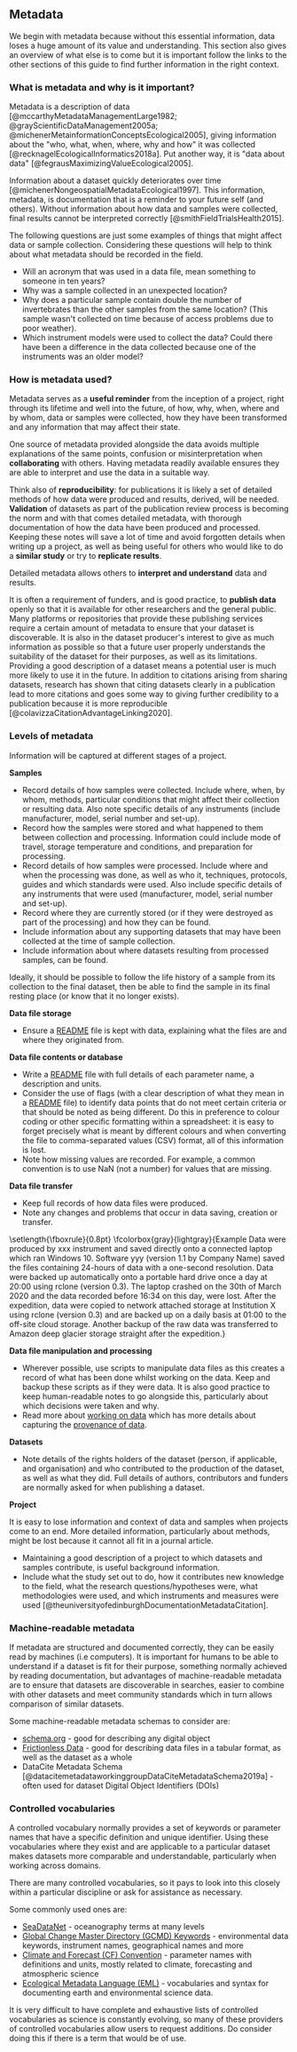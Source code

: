 
## Metadata

We begin with metadata because without this essential information, data loses a huge amount of its value and understanding. This section also gives an overview of what else is to come but it is important follow the links to the other sections of this guide to find further information in the right context.

### What is metadata and why is it important?

Metadata is a description of data [@mccarthyMetadataManagementLarge1982; @grayScientificDataManagement2005a; @michenerMetainformationConceptsEcological2005], giving information about the "who, what, when, where, why and how"  it was collected [@recknagelEcologicalInformatics2018a]. Put another way, it is "data about data" [@fegrausMaximizingValueEcological2005].

Information about a dataset quickly deteriorates over time [@michenerNongeospatialMetadataEcological1997]. This information, metadata, is documentation that is a reminder to your future self (and others). Without information about how data and samples were collected, final results cannot be interpreted correctly [@smithFieldTrialsHealth2015].  

The following questions are just some examples of things that might affect data or sample collection. Considering these questions will help to think about what metadata should be recorded in the field.
* Will an acronym that was used in a data file, mean something to someone in ten years? 
* Why was a sample collected in an unexpected location? 
* Why does a particular sample contain double the number of invertebrates than the other samples from the same location? (This sample wasn't collected on time because of access problems due to poor weather).
* Which instrument models were used to collect the data? Could there have been a difference in the data collected because one of the instruments was an older model? 
 
### How is metadata used?

Metadata serves as a **useful reminder** from the inception of a project, right through its lifetime and well into the future, of how, why, when, where and by whom, data or samples were collected, how they have been transformed and any information that may affect their state. 

One source of metadata provided alongside the data avoids multiple explanations of the same points, confusion or misinterpretation when **collaborating** with others. Having metadata readily available ensures they are able to interpret and use the data in a suitable way.

Think also of **reproducibility**: for publications it is likely a set of detailed methods of how data were produced and results, derived, will be needed. **Validation** of datasets as part of the publication review process is becoming the norm and with that comes detailed metadata, with thorough documentation of how the data have been produced and processed. Keeping these notes will save a lot of time and avoid forgotten details when writing up a project, as well as being useful for others who would like to do a **similar study** or try to **replicate results**.

Detailed metadata allows others to **interpret and understand** data and results. 

It is often a requirement of funders, and is good practice, to **publish data** openly so that it is available for other researchers and the general public. Many platforms or repositories that provide these publishing services require a certain amount of metadata to ensure that your dataset is discoverable. It is also in the dataset producer's interest to give as much information as possible so that a future user properly understands the suitability of the dataset for their purposes, as well as its limitations. Providing a good description of a dataset means a potential user is much more likely to use it in the future. In addition to citations arising from sharing datasets, research has shown that citing datasets clearly in a publication lead to more citations and goes some way to giving further credibility to a publication because it is more reproducible [@colavizzaCitationAdvantageLinking2020]. 

### Levels of metadata

Information will be captured at different stages of a project. 

**Samples**

* Record details of how samples were collected. Include where, when, by whom, methods, particular conditions that might affect their collection or resulting data. Also note specific details of any instruments (include manufacturer, model, serial number and set-up). 
* Record how the samples were stored and what happened to them between collection and processing. Information could include mode of travel, storage temperature and conditions, and preparation for processing. 
* Record details of how samples were processed. Include where and when the processing was done, as well as who it, techniques, protocols, guides and which standards were used. Also include specific details of any instruments that were used (manufacturer, model, serial number and set-up). 
* Record where they are currently stored (or if they were destroyed as part of the processing) and how they can be found. 
* Include information about any supporting datasets that may have been collected at the time of sample collection. 
* Include information about where datasets resulting from processed samples, can be found.

Ideally, it should be possible to follow the life history of a sample from its collection to the final dataset, then be able to find the sample in its final resting place (or know that it no longer exists). 

**Data file storage**

* Ensure a [README](#readme.txt) file is kept with data, explaining what the files are and where they originated from.  

**Data file contents or database**

* Write a [README](#readme.txt) file with full details of each parameter name, a description and units.
* Consider the use of flags (with a clear description of what they mean in a [README](#readme.txt) file) to identify data points that do not meet certain criteria or that should be noted as being different. Do this in preference to colour coding or other specific formatting within a spreadsheet: it is easy to forget precisely what is meant by different colours and when converting the file to comma-separated values (CSV) format, all of this information is lost.
* Note how missing values are recorded. For example, a common convention is to use NaN (not a number) for values that are missing.  

**Data file transfer**

* Keep full records of how data files were produced. 
* Note any changes and problems that occur in data saving, creation or transfer. 

\setlength{\fboxrule}{0.8pt}
\fcolorbox{gray}{lightgray}{Example
 Data were produced by xxx instrument and saved directly onto a connected laptop which ran Windows 10. Software yyy (version 1.1 by Company Name) saved the files containing 24-hours of data with a one-second resolution. Data were backed up automatically onto a portable hard drive once a day at 20:00 using rclone (version 0.3). The laptop crashed on the 30th of March 2020 and the data recorded before 16:34 on this day, were lost. After the expedition, data were copied to network attached storage at Institution X using rclone (version 0.3) and are backed up on a daily basis at 01:00 to the off-site cloud storage. Another backup of the raw data was transferred to Amazon deep glacier storage straight after the expedition.}

**Data file manipulation and processing**

* Wherever possible, use scripts to manipulate data files as this creates a record of what has been done whilst working on the data. Keep and backup these scripts as if they were data. It is also good practice to keep human-readable notes to go alongside this, particularly about which decisions were taken and why. 
* Read more about [working on data](#working-on-your-data) which has more details about capturing the [provenance of data](#recording-the-provenance-of-data).

**Datasets**

* Note details of the rights holders of the dataset (person, if applicable, and organisation) and who contributed to the production of the dataset, as well as what they did. Full details of authors, contributors and funders are normally asked for when publishing a dataset.

**Project**

It is easy to lose information and context of data and samples when projects come to an end. More detailed information, particularly about methods, might be lost because it cannot all fit in a journal article.

* Maintaining a good description of a project to which datasets and samples contribute, is useful background information. 
* Include what the study set out to do, how it contributes new knowledge to the field, what the research questions/hypotheses were, what methodologies were used, and which instruments and measures were used [@theuniversityofedinburghDocumentationMetadataCitation].

### Machine-readable metadata

If metadata are structured and documented correctly, they can be easily read by machines (i.e computers). It is important for humans to be able to understand if a dataset is fit for their purpose, something normally achieved by reading documentation, but advantages of machine-readable metadata are to ensure that datasets are discoverable in searches, easier to combine with other datasets and meet community standards which in turn allows comparison of similar datasets. 

Some machine-readable metadata schemas to consider are: 

* [schema.org](https://schema.org) - good for describing any digital object
* [Frictionless Data](https://frictionlessdata.io/) - good for describing data files in a tabular format, as well as the dataset as a whole
* DataCite Metadata Schema [@datacitemetadataworkinggroupDataCiteMetadataSchema2019a] - often used for dataset Digital Object Identifiers (DOIs)

### Controlled vocabularies

A controlled vocabulary normally provides a set of keywords or parameter names that have a specific definition and unique identifier. Using these vocabularies where they exist and are applicable to a particular dataset makes datasets more comparable and understandable, particularly when working across domains.

There are many controlled vocabularies, so it pays to look into this closely within a particular discipline or ask for assistance as necessary. 

Some commonly used ones are: 

* [SeaDataNet](https://www.seadatanet.org/) - oceanography terms at many levels
* [Global Change Master Directory (GCMD) Keywords](https://earthdata.nasa.gov/earth-observation-data/find-data/gcmd/gcmd-keywords) - environmental data keywords, instrument names, geographical names and more
* [Climate and Forecast (CF) Convention](http://cfconventions.org/) - parameter names with definitions and units, mostly related to climate, forecasting and atmospheric science
* [Ecological Metadata Language (EML)](https://doi.org/10.5063/F11834T2) - vocabularies and syntax for documenting earth and environmental science data. 

It is very difficult to have complete and exhaustive lists of controlled vocabularies as science is constantly evolving, so many of these providers of controlled vocabularies allow users to request additions. Do consider doing this if there is a term that would be of use. 